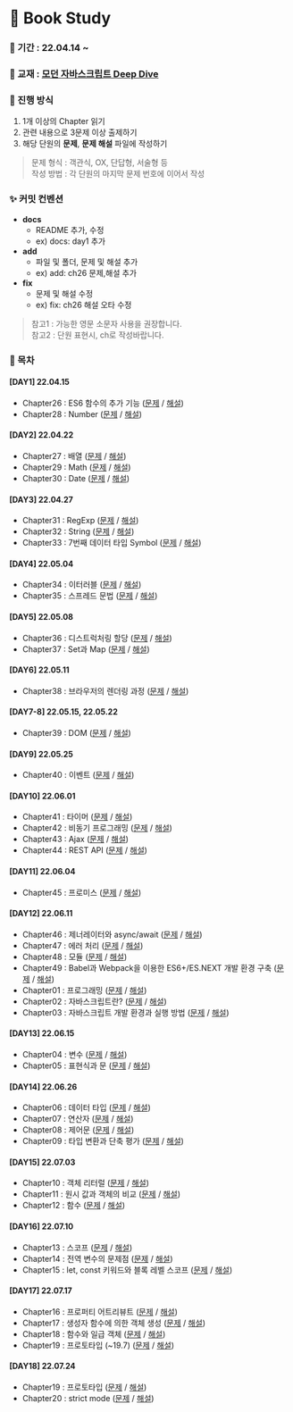 # 📖  Book Study

### 📅 기간 : 22.04.14 ~ 

### 📔 교재 : [모던 자바스크립트 Deep Dive](http://www.yes24.com/Product/Goods/92742567)

### 📌 진행 방식
1. 1개 이상의 Chapter 읽기
2. 관련 내용으로 3문제 이상 출제하기
3. 해당 단원의 **문제**, **문제 해설** 파일에 작성하기

> 문제 형식 : 객관식, OX, 단답형, 서술형 등   
> 작성 방법 : 각 단원의 마지막 문제 번호에 이어서 작성

### ✨ 커밋 컨벤션 
- **docs**
   - README 추가, 수정
   - ex) docs: day1 추가
- **add**
   - 파일 및 폴더, 문제 및 해설 추가
   - ex) add: ch26 문제,해설 추가
- **fix**
   - 문제 및 해설 수정
   - ex) fix: ch26 해설 오타 수정
> 참고1 : 가능한 영문 소문자 사용을 권장합니다.   
> 참고2 : 단원 표현시, ch로 작성바랍니다.

### 📂 목차
#### [DAY1] 22.04.15
- Chapter26 : ES6 함수의 추가 기능 ([문제](https://github.com/prgrms-web-devcourse/FE-DeepDivers-in-JS-study/blob/main/Chapter21~30/Chapter26/ch26-문제.md) / [해설](https://github.com/prgrms-web-devcourse/FE-DeepDivers-in-JS-study/blob/main/Chapter21~30/Chapter26/ch26-해설.md))
- Chapter28 : Number ([문제](https://github.com/prgrms-web-devcourse/FE-DeepDivers-in-JS-study/blob/main/Chapter21~30/Chapter28/ch28-문제.md) / [해설](https://github.com/prgrms-web-devcourse/FE-DeepDivers-in-JS-study/blob/main/Chapter21~30/Chapter28/ch28-해설.md))

#### [DAY2] 22.04.22
- Chapter27 : 배열 ([문제](https://github.com/prgrms-web-devcourse/FE-DeepDivers-in-JS-study/blob/main/Chapter21~30/Chapter27/ch27-문제.md) / [해설](https://github.com/prgrms-web-devcourse/FE-DeepDivers-in-JS-study/blob/main/Chapter21~30/Chapter27/ch27-해설.md))
- Chapter29 : Math ([문제](https://github.com/prgrms-web-devcourse/FE-DeepDivers-in-JS-study/blob/main/Chapter21~30/Chapter29/ch29-문제.md) / [해설](https://github.com/prgrms-web-devcourse/FE-DeepDivers-in-JS-study/blob/main/Chapter21~30/Chapter29/ch29-해설.md))
- Chapter30 : Date ([문제](https://github.com/prgrms-web-devcourse/FE-DeepDivers-in-JS-study/blob/main/Chapter21~30/Chapter30/ch30-문제.md) / [해설](https://github.com/prgrms-web-devcourse/FE-DeepDivers-in-JS-study/blob/main/Chapter21~30/Chapter30/ch30-해설.md))

#### [DAY3] 22.04.27
- Chapter31 : RegExp ([문제](https://github.com/prgrms-web-devcourse/FE-DeepDivers-in-JS-study/blob/main/Chapter31~40/Chapter31/ch31-문제.md) / [해설](https://github.com/prgrms-web-devcourse/FE-DeepDivers-in-JS-study/blob/main/Chapter31~40/Chapter31/ch31-해설.md))
- Chapter32 : String ([문제](https://github.com/prgrms-web-devcourse/FE-DeepDivers-in-JS-study/blob/main/Chapter31~40/Chapter32/ch32-문제.md) / [해설](https://github.com/prgrms-web-devcourse/FE-DeepDivers-in-JS-study/blob/main/Chapter31~40/Chapter32/ch32-해설.md))
- Chapter33 : 7번째 데이터 타입 Symbol ([문제](https://github.com/prgrms-web-devcourse/FE-DeepDivers-in-JS-study/blob/main/Chapter31~40/Chapter33/ch33-문제.md) / [해설](https://github.com/prgrms-web-devcourse/FE-DeepDivers-in-JS-study/blob/main/Chapter31~40/Chapter33/ch33-해설.md))

#### [DAY4] 22.05.04
- Chapter34 : 이터러블 ([문제](https://github.com/prgrms-web-devcourse/FE-DeepDivers-in-JS-study/blob/main/Chapter31~40/Chapter34/ch34-문제.md) / [해설](https://github.com/prgrms-web-devcourse/FE-DeepDivers-in-JS-study/blob/main/Chapter31~40/Chapter34/ch34-해설.md))
- Chapter35 : 스프레드 문법 ([문제](https://github.com/prgrms-web-devcourse/FE-DeepDivers-in-JS-study/blob/main/Chapter31~40/Chapter35/ch35-문제.md) / [해설](https://github.com/prgrms-web-devcourse/FE-DeepDivers-in-JS-study/blob/main/Chapter31~40/Chapter35/ch35-해설.md))

#### [DAY5] 22.05.08
- Chapter36 : 디스트럭처링 할당 ([문제](https://github.com/prgrms-web-devcourse/FE-DeepDivers-in-JS-study/blob/main/Chapter31~40/Chapter36/ch36-문제.md) / [해설](https://github.com/prgrms-web-devcourse/FE-DeepDivers-in-JS-study/blob/main/Chapter31~40/Chapter36/ch36-해설.md))
- Chapter37 : Set과 Map ([문제](https://github.com/prgrms-web-devcourse/FE-DeepDivers-in-JS-study/blob/main/Chapter31~40/Chapter37/ch37-문제.md) / [해설](https://github.com/prgrms-web-devcourse/FE-DeepDivers-in-JS-study/blob/main/Chapter31~40/Chapter37/ch37-해설.md))

#### [DAY6] 22.05.11
- Chapter38 : 브라우저의 렌더링 과정 ([문제](https://github.com/prgrms-web-devcourse/FE-DeepDivers-in-JS-study/blob/main/Chapter31~40/Chapter38/ch38-문제.md) / [해설](https://github.com/prgrms-web-devcourse/FE-DeepDivers-in-JS-study/blob/main/Chapter31~40/Chapter38/ch38-해설.md))

#### [DAY7-8] 22.05.15, 22.05.22
- Chapter39 : DOM ([문제](https://github.com/prgrms-web-devcourse/FE-DeepDivers-in-JS-study/blob/main/Chapter31~40/Chapter39/ch39-문제.md) / [해설](https://github.com/prgrms-web-devcourse/FE-DeepDivers-in-JS-study/blob/main/Chapter31~40/Chapter39/ch39-해설.md))

#### [DAY9] 22.05.25
- Chapter40 : 이벤트 ([문제](https://github.com/prgrms-web-devcourse/FE-DeepDivers-in-JS-study/blob/main/Chapter31~40/Chapter40/ch40-문제.md) / [해설](https://github.com/prgrms-web-devcourse/FE-DeepDivers-in-JS-study/blob/main/Chapter31~40/Chapter40/ch40-해설.md))

#### [DAY10] 22.06.01
- Chapter41 : 타이머 ([문제](https://github.com/prgrms-web-devcourse/FE-DeepDivers-in-JS-study/blob/main/Chapter41~49/Chapter41/ch41-문제.md) / [해설](https://github.com/prgrms-web-devcourse/FE-DeepDivers-in-JS-study/blob/main/Chapter41~49/Chapter41/ch41-해설.md))
- Chapter42 : 비동기 프로그래밍 ([문제](https://github.com/prgrms-web-devcourse/FE-DeepDivers-in-JS-study/blob/main/Chapter41~49/Chapter42/ch42-문제.md) / [해설](https://github.com/prgrms-web-devcourse/FE-DeepDivers-in-JS-study/blob/main/Chapter41~49/Chapter42/ch42-해설.md))
- Chapter43 : Ajax ([문제](https://github.com/prgrms-web-devcourse/FE-DeepDivers-in-JS-study/blob/main/Chapter41~49/Chapter43/ch43-문제.md) / [해설](https://github.com/prgrms-web-devcourse/FE-DeepDivers-in-JS-study/blob/main/Chapter41~49/Chapter43/ch43-해설.md))
- Chapter44 : REST API ([문제](https://github.com/prgrms-web-devcourse/FE-DeepDivers-in-JS-study/blob/main/Chapter41~49/Chapter44/ch44-문제.md) / [해설](https://github.com/prgrms-web-devcourse/FE-DeepDivers-in-JS-study/blob/main/Chapter41~49/Chapter44/ch44-해설.md))

#### [DAY11] 22.06.04
- Chapter45 : 프로미스 ([문제](https://github.com/prgrms-web-devcourse/FE-DeepDivers-in-JS-study/blob/main/Chapter41~49/Chapter45/ch45-문제.md) / [해설](https://github.com/prgrms-web-devcourse/FE-DeepDivers-in-JS-study/blob/main/Chapter41~49/Chapter45/ch45-해설.md))

#### [DAY12] 22.06.11
- Chapter46 : 제너레이터와 async/await ([문제](https://github.com/prgrms-web-devcourse/FE-DeepDivers-in-JS-study/blob/main/Chapter41~49/Chapter46/ch46-문제.md) / [해설](https://github.com/prgrms-web-devcourse/FE-DeepDivers-in-JS-study/blob/main/Chapter41~49/Chapter46/ch46-해설.md))
- Chapter47 : 에러 처리 ([문제](https://github.com/prgrms-web-devcourse/FE-DeepDivers-in-JS-study/blob/main/Chapter41~49/Chapter47/ch47-문제.md) / [해설](https://github.com/prgrms-web-devcourse/FE-DeepDivers-in-JS-study/blob/main/Chapter41~49/Chapter47/ch47-해설.md))
- Chapter48 : 모듈 ([문제](https://github.com/prgrms-web-devcourse/FE-DeepDivers-in-JS-study/blob/main/Chapter41~49/Chapter48/ch48-문제.md) / [해설](https://github.com/prgrms-web-devcourse/FE-DeepDivers-in-JS-study/blob/main/Chapter41~49/Chapter48/ch48-해설.md))
- Chapter49 : Babel과 Webpack을 이용한 ES6+/ES.NEXT 개발 환경 구축 ([문제](https://github.com/prgrms-web-devcourse/FE-DeepDivers-in-JS-study/blob/main/Chapter41~49/Chapter49/ch49-문제.md) / [해설](https://github.com/prgrms-web-devcourse/FE-DeepDivers-in-JS-study/blob/main/Chapter41~49/Chapter49/ch49-해설.md))
- Chapter01 : 프로그래밍 ([문제](https://github.com/prgrms-web-devcourse/FE-DeepDivers-in-JS-study/blob/main/Chapter01~10/Chapter01/ch01-문제.md) / [해설](https://github.com/prgrms-web-devcourse/FE-DeepDivers-in-JS-study/blob/main/Chapter01~10/Chapter01/ch01-해설.md))
- Chapter02 : 자바스크립트란? ([문제](https://github.com/prgrms-web-devcourse/FE-DeepDivers-in-JS-study/blob/main/Chapter01~10/Chapter02/ch02-문제.md) / [해설](https://github.com/prgrms-web-devcourse/FE-DeepDivers-in-JS-study/blob/main/Chapter01~10/Chapter02/ch02-해설.md))
- Chapter03 : 자바스크립트 개발 환경과 실행 방법 ([문제](https://github.com/prgrms-web-devcourse/FE-DeepDivers-in-JS-study/blob/main/Chapter01~10/Chapter03/ch03-문제.md) / [해설](https://github.com/prgrms-web-devcourse/FE-DeepDivers-in-JS-study/blob/main/Chapter01~10/Chapter03/ch03-해설.md))

#### [DAY13] 22.06.15
- Chapter04 : 변수 ([문제](https://github.com/prgrms-web-devcourse/FE-DeepDivers-in-JS-study/blob/main/Chapter01~10/Chapter04/ch04-문제.md) / [해설](https://github.com/prgrms-web-devcourse/FE-DeepDivers-in-JS-study/blob/main/Chapter01~10/Chapter04/ch04-해설.md))
- Chapter05 : 표현식과 문 ([문제](https://github.com/prgrms-web-devcourse/FE-DeepDivers-in-JS-study/blob/main/Chapter01~10/Chapter05/ch05-문제.md) / [해설](https://github.com/prgrms-web-devcourse/FE-DeepDivers-in-JS-study/blob/main/Chapter01~10/Chapter05/ch05-해설.md))

#### [DAY14] 22.06.26
- Chapter06 : 데이터 타입 ([문제](https://github.com/prgrms-web-devcourse/FE-DeepDivers-in-JS-study/blob/main/Chapter01~10/Chapter06/ch06-문제.md) / [해설](https://github.com/prgrms-web-devcourse/FE-DeepDivers-in-JS-study/blob/main/Chapter01~10/Chapter06/ch06-해설.md))
- Chapter07 : 연산자 ([문제](https://github.com/prgrms-web-devcourse/FE-DeepDivers-in-JS-study/blob/main/Chapter01~10/Chapter07/ch07-문제.md) / [해설](https://github.com/prgrms-web-devcourse/FE-DeepDivers-in-JS-study/blob/main/Chapter01~10/Chapter07/ch07-해설.md))
- Chapter08 : 제어문 ([문제](https://github.com/prgrms-web-devcourse/FE-DeepDivers-in-JS-study/blob/main/Chapter01~10/Chapter08/ch08-문제.md) / [해설](https://github.com/prgrms-web-devcourse/FE-DeepDivers-in-JS-study/blob/main/Chapter01~10/Chapter08/ch08-해설.md))
- Chapter09 : 타입 변환과 단축 평가 ([문제](https://github.com/prgrms-web-devcourse/FE-DeepDivers-in-JS-study/blob/main/Chapter01~10/Chapter09/ch09-문제.md) / [해설](https://github.com/prgrms-web-devcourse/FE-DeepDivers-in-JS-study/blob/main/Chapter01~10/Chapter09/ch09-해설.md))

#### [DAY15] 22.07.03
- Chapter10 : 객체 리터럴 ([문제](https://github.com/prgrms-web-devcourse/FE-DeepDivers-in-JS-study/blob/main/Chapter01~10/Chapter10/ch10-문제.md) / [해설](https://github.com/prgrms-web-devcourse/FE-DeepDivers-in-JS-study/blob/main/Chapter01~10/Chapter10/ch10-해설.md))
- Chapter11 : 원시 값과 객체의 비교 ([문제](https://github.com/prgrms-web-devcourse/FE-DeepDivers-in-JS-study/blob/main/Chapter11~20/Chapter11/ch11-문제.md) / [해설](https://github.com/prgrms-web-devcourse/FE-DeepDivers-in-JS-study/blob/main/Chapter11~20/Chapter11/ch11-해설.md))
- Chapter12 : 함수 ([문제](https://github.com/prgrms-web-devcourse/FE-DeepDivers-in-JS-study/blob/main/Chapter11~20/Chapter12/ch12-문제.md) / [해설](https://github.com/prgrms-web-devcourse/FE-DeepDivers-in-JS-study/blob/main/Chapter11~20/Chapter12/ch12-해설.md))

#### [DAY16] 22.07.10
- Chapter13 : 스코프 ([문제](https://github.com/prgrms-web-devcourse/FE-DeepDivers-in-JS-study/blob/main/Chapter11~20/Chapter13/ch13-문제.md) / [해설](https://github.com/prgrms-web-devcourse/FE-DeepDivers-in-JS-study/blob/main/Chapter11~20/Chapter13/ch13-해설.md))
- Chapter14 : 전역 변수의 문제점 ([문제](https://github.com/prgrms-web-devcourse/FE-DeepDivers-in-JS-study/blob/main/Chapter11~20/Chapter14/ch14-문제.md) / [해설](https://github.com/prgrms-web-devcourse/FE-DeepDivers-in-JS-study/blob/main/Chapter11~20/Chapter14/ch14-해설.md))
- Chapter15 : let, const 키워드와 블록 레벨 스코프 ([문제](https://github.com/prgrms-web-devcourse/FE-DeepDivers-in-JS-study/blob/main/Chapter11~20/Chapter15/ch15-문제.md) / [해설](https://github.com/prgrms-web-devcourse/FE-DeepDivers-in-JS-study/blob/main/Chapter11~20/Chapter15/ch15-해설.md))

#### [DAY17] 22.07.17
- Chapter16 : 프로퍼티 어트리뷰트 ([문제](https://github.com/prgrms-web-devcourse/FE-DeepDivers-in-JS-study/blob/main/Chapter11~20/Chapter16/ch16-문제.md) / [해설](https://github.com/prgrms-web-devcourse/FE-DeepDivers-in-JS-study/blob/main/Chapter11~20/Chapter16/ch16-해설.md))
- Chapter17 : 생성자 함수에 의한 객체 생성 ([문제](https://github.com/prgrms-web-devcourse/FE-DeepDivers-in-JS-study/blob/main/Chapter11~20/Chapter17/ch17-문제.md) / [해설](https://github.com/prgrms-web-devcourse/FE-DeepDivers-in-JS-study/blob/main/Chapter11~20/Chapter17/ch17-해설.md))
- Chapter18 : 함수와 일급 객체 ([문제](https://github.com/prgrms-web-devcourse/FE-DeepDivers-in-JS-study/blob/main/Chapter11~20/Chapter18/ch18-문제.md) / [해설](https://github.com/prgrms-web-devcourse/FE-DeepDivers-in-JS-study/blob/main/Chapter11~20/Chapter18/ch18-해설.md))
- Chapter19 : 프로토타입 (~19.7) ([문제](https://github.com/prgrms-web-devcourse/FE-DeepDivers-in-JS-study/blob/main/Chapter11~20/Chapter19/ch19-문제.md) / [해설](https://github.com/prgrms-web-devcourse/FE-DeepDivers-in-JS-study/blob/main/Chapter11~20/Chapter19/ch19-해설.md))

#### [DAY18] 22.07.24
- Chapter19 : 프로토타입 ([문제](https://github.com/prgrms-web-devcourse/FE-DeepDivers-in-JS-study/blob/main/Chapter11~20/Chapter19/ch19-문제.md) / [해설](https://github.com/prgrms-web-devcourse/FE-DeepDivers-in-JS-study/blob/main/Chapter11~20/Chapter19/ch19-해설.md))
- Chapter20 : strict mode ([문제](https://github.com/prgrms-web-devcourse/FE-DeepDivers-in-JS-study/blob/main/Chapter11~20/Chapter20/ch20-문제.md) / [해설](https://github.com/prgrms-web-devcourse/FE-DeepDivers-in-JS-study/blob/main/Chapter11~20/Chapter20/ch20-해설.md))